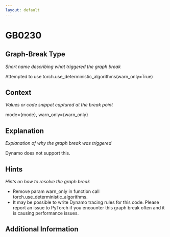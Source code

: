 ```yaml
---
layout: default
---
```

# GB0230

## Graph-Break Type
*Short name describing what triggered the graph break*

Attempted to use torch.use_deterministic_algorithms(warn_only=True)

## Context
*Values or code snippet captured at the break point*

mode={mode}, warn_only={warn_only}

## Explanation
*Explanation of why the graph break was triggered*

Dynamo does not support this.

## Hints
*Hints on how to resolve the graph break*

- Remove param warn_only in function call torch.use_deterministic_algorithms.
- It may be possible to write Dynamo tracing rules for this code. Please report an issue to PyTorch if you encounter this graph break often and it is causing performance issues.


## Additional Information

<!-- ADDITIONAL INFORMATION START - Add custom information below this line -->

<!-- ADDITIONAL INFORMATION END -->

